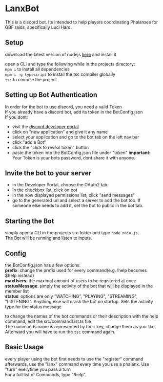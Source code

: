 # LanxBot

This is a discord bot. Its intended to help players coordinating Phalanxes for GBF raids, specifically Luci Hard.

## Setup
download the latest version of nodejs [here](https://nodejs.org/en/) and install it  

open a CLI and type the following while in the projects directory:  
`npm i` to install all dependencies  
`npm i -g typescript` to install the tsc compiler globally  
`tsc` to compile the project  

## Setting up Bot Authentication
In order for the bot to use discord, you need a valid Token  
If you already have a discord bot, add its token in the BotConfig.json  
If you dont:   
* visit the [discord developer portal](https://discordapp.com/developers/applications)
* click on "new application" and give it any name
* select your application and go to the bot tab on the left nav bar
* click "add a Bot"
* click the "click to reveal token" button
* paste the token into the BotConfig.json file under "token" 
**important:** Your Token is your bots password, dont share it with anyone.

## Invite the bot to your server
* In the Developer Portal, choose the OAuth2 tab.
* In the checkbox list, click on bot
* in the now displayed permissions list, click "send messages"
* go to the generated url and select a server to add the bot too. If someone else needs to add it, set the bot to public in the bot tab.

## Starting the Bot
simply open a CLI in the projects src folder and type `node main.js`.  
The Bot will be running and listen to inputs.  

## Config
the BotConfig.json has a few options:  
**prefix**: change the prefix used for every command(e.g. !help becomes $help instead)  
**maxUsers**: the maximal amount of users to be registered at once  
**statusMessage**: simply the activity of the bot that will be displayed in the member list  
**status**: options are only "WATCHING", "PLAYING", "STREAMING", "LISTENING". Anything else will crash the bot on startup. Sets the activity type for the status message  
  
to change the names of the bot commands or their description with the help command, edit the src/commandList.ts file  
The commands name is represented by their key, change them as you like.  
Afterward you will have to run the `tsc` command again.  

## Basic Usage
every player using the bot first needs to use the "register" command  
afterwards, use the "lanx" command every time you use a phalanx. Use "turn" everytime you pass a turn  
For a full list of Commands, type "!help".  
